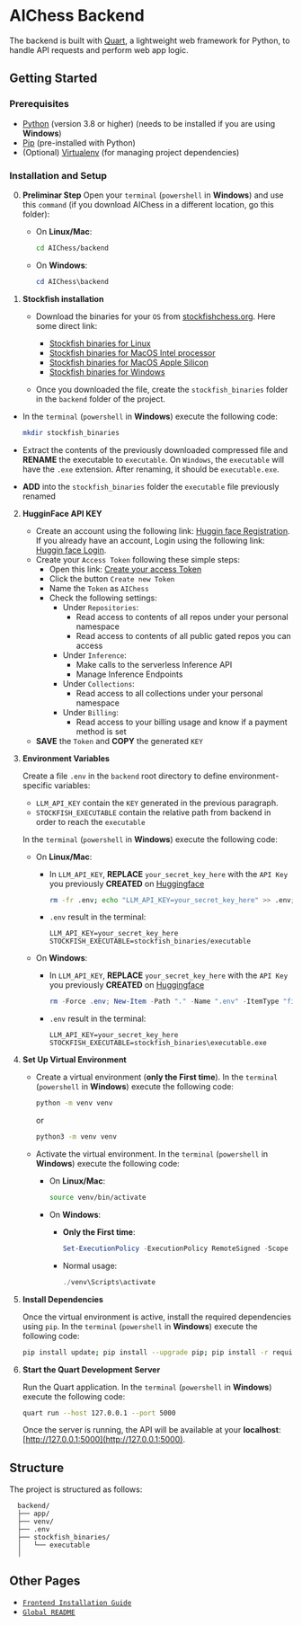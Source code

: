 # AIChess Backend

The backend is built with [Quart](https://quart.palletsprojects.com/en/latest/), a lightweight web framework for Python, to handle API requests and perform web app logic.

## Getting Started

### Prerequisites

- [Python](https://www.python.org/) (version 3.8 or higher) (needs to be installed if you are using **Windows**)
- [Pip](https://pip.pypa.io/en/stable/) (pre-installed with Python)
- (Optional) [Virtualenv](https://virtualenv.pypa.io/en/latest/) (for managing project dependencies)

### Installation and Setup

0. **Preliminar Step**
   Open your `terminal` (`powershell` in **Windows**) and use this `command` (if you download AIChess in a different location, go this folder):

   - On **Linux/Mac**:

     ```bash
     cd AIChess/backend
     ```
   - On **Windows**:

     ```powershell
     cd AIChess\backend
     ```
1. **Stockfish installation**

   - Download the binaries for your `OS` from [stockfishchess.org](https://stockfishchess.org).
     Here some direct link:

     - [Stockfish binaries for Linux](https://github.com/official-stockfish/Stockfish/releases/latest/download/stockfish-ubuntu-x86-64-avx2.tar)
     - [Stockfish binaries for MacOS Intel processor](https://github.com/official-stockfish/Stockfish/releases/latest/download/stockfish-macos-x86-64-avx2.tar)
     - [Stockfish binaries for MacOS Apple Silicon](https://github.com/official-stockfish/Stockfish/releases/latest/download/stockfish-macos-m1-apple-silicon.tar)
     - [Stockfish binaries for Windows](https://github.com/official-stockfish/Stockfish/releases/latest/download/stockfish-windows-x86-64-avx2.zip)
   - Once you downloaded the file, create the `stockfish_binaries` folder in the `backend` folder of the project.

- In the `terminal` (`powershell` in **Windows**) execute the  following code:

  ```bash
  mkdir stockfish_binaries
  ```
- Extract the contents of the previously downloaded compressed file and __RENAME__ the executable to `executable`.
  On `Windows`, the `executable` will have the `.exe` extension. After renaming, it should be `executable.exe`.
- __ADD__ into the `stockfish_binaries` folder the `executable` file previously renamed

2. **HugginFace API KEY**

   - Create an account using the following link: [Huggin face Registration](https://huggingface.co/join).
     If you already have an account, Login using the following link:
     [Huggin face Login](https://huggingface.co/login).
   - Create your `Access Token` following these simple steps:
     - Open this link: [Create your access Token](https://huggingface.co/settings/tokens)
     - Click the button `Create new Token`
     - Name the `Token` as `AIChess`
     - Check the following settings:
       - Under `Repositories`:
         - Read access to contents of all repos under your personal namespace
         - Read access to contents of all public gated repos you can access
       - Under `Inference`:
         - Make calls to the serverless Inference API
         - Manage Inference Endpoints
       - Under `Collections`:
         - Read access to all collections under your personal namespace
       - Under `Billing`:
         - Read access to your billing usage and know if a payment method is set
   - __SAVE__ the `Token` and __COPY__ the generated `KEY`
3. **Environment Variables**

   Create a file `.env` in the `backend` root directory to define environment-specific variables:

   - `LLM_API_KEY` contain the `KEY` generated in the previous paragraph.
   - `STOCKFISH_EXECUTABLE` contain the relative path from
     backend in order to reach the `executable`

   In the `terminal` (`powershell` in **Windows**) execute the  following code:

   - On **Linux/Mac**:

     - In `LLM_API_KEY`, __REPLACE__ `your_secret_key_here` with the `API Key` you previously __CREATED__ on [Huggingface](https://huggingface.co/)

       ```bash
       rm -fr .env; echo "LLM_API_KEY=your_secret_key_here" >> .env; echo "STOCKFISH_EXECUTABLE=stockfish_binaries/executable" >> .env; cat .env
       ```
     - `.env` result in the terminal:

       ```plain
       LLM_API_KEY=your_secret_key_here
       STOCKFISH_EXECUTABLE=stockfish_binaries/executable
       ```
   - On **Windows**:

     - In `LLM_API_KEY`, __REPLACE__ `your_secret_key_here` with the `API Key` you previously __CREATED__ on [Huggingface](https://huggingface.co/)

       ```powershell
       rm -Force .env; New-Item -Path "." -Name ".env" -ItemType "file"; "LLM_API_KEY=your_secret_key_here" | Out-File -FilePath .\.env; "STOCKFISH_EXECUTABLE=stockfish_binaries\executable.exe" | Out-File -FilePath .\.env -Append; cat .\.env
       ```
     - `.env` result in the terminal:

       ```plain
       LLM_API_KEY=your_secret_key_here
       STOCKFISH_EXECUTABLE=stockfish_binaries\executable.exe
       ```
4. **Set Up Virtual Environment**

   - Create a virtual environment (__only the First time__).
     In the `terminal` (`powershell` in **Windows**) execute the  following code:

     ```bash
     python -m venv venv
     ```

     or

     ```bash
     python3 -m venv venv
     ```
   - Activate the virtual environment.
     In the `terminal` (`powershell` in **Windows**) execute the  following code:

     - On **Linux/Mac**:

       ```bash
       source venv/bin/activate
       ```
     - On **Windows**:

       - __Only the First time__:

         ```powershell
         Set-ExecutionPolicy -ExecutionPolicy RemoteSigned -Scope CurrentUser; ./venv\Scripts\activate
         ```
       - Normal usage:

         ```powershell
         ./venv\Scripts\activate
         ```
5. **Install Dependencies**

   Once the virtual environment is active, install the required dependencies using `pip`.
   In the `terminal` (`powershell` in **Windows**) execute the  following code:

   ```bash
   pip install update; pip install --upgrade pip; pip install -r requirements.txt
   ```
6. **Start the Quart Development Server**

   Run the Quart application.
   In the `terminal` (`powershell` in **Windows**) execute the  following code:

   ```bash
   quart run --host 127.0.0.1 --port 5000
   ```

   Once the server is running, the API will be available at your __localhost__:
   [http://127.0.0.1:5000](http://127.0.0.1:5000).

## Structure

The project is structured as follows:

```plain
  backend/
  ├── app/
  ├── venv/
  ├── .env
  ├── stockfish_binaries/
  │   └── executable
  │ 
```

## Other Pages

- [`Frontend Installation Guide`](./../frontend/README.md)
- [`Global README`](./../README.md)
